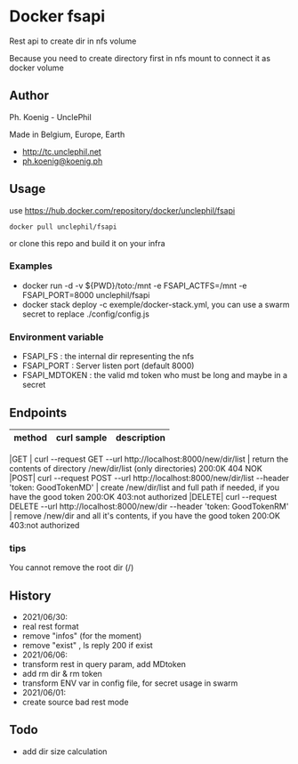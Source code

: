 # Docker fsapi  
Rest api to create dir in nfs volume

Because you need to create directory first in nfs mount to connect it as docker volume 



## Author
Ph. Koenig - UnclePhil

Made in Belgium, Europe, Earth 
- http://tc.unclephil.net
- ph.koenig@koenig.ph


## Usage

use  https://hub.docker.com/repository/docker/unclephil/fsapi 
```
docker pull unclephil/fsapi
```
or clone this repo and build it on your infra

### Examples
* docker run -d -v ${PWD}/toto:/mnt -e FSAPI_ACTFS=/mnt -e FSAPI_PORT=8000 unclephil/fsapi
* docker stack deploy -c exemple/docker-stack.yml, you can use a swarm secret to replace ./config/config.js  

### Environment variable
* FSAPI_FS    : the internal dir representing the nfs
* FSAPI_PORT     : Server listen port (default 8000)
* FSAPI_MDTOKEN  : the valid md token who must be long and maybe in a secret


## Endpoints
|method|curl sample|description
|---|---|---

|GET | curl --request GET --url http://localhost:8000/new/dir/list  | return the contents of directory /new/dir/list (only directories) 200:0K 404 NOK  
|POST| curl --request POST --url http://localhost:8000/new/dir/list --header 'token: GoodTokenMD' | create /new/dir/list and full path if needed, if you have the good token 200:OK 403:not authorized 
|DELETE| curl --request DELETE --url http://localhost:8000/new/dir --header 'token: GoodTokenRM' | remove /new/dir and all it's contents, if you have the good token 200:OK 403:not authorized

### tips
You cannot remove the root dir  (/)  


## History
* 2021/06/30:
 * real rest format
 * remove "infos" (for the moment)
 * remove "exist" , ls reply 200 if exist 
* 2021/06/06: 
 * transform rest in query param, add MDtoken
 * add rm dir & rm token
 * transform ENV var in config file, for secret usage in swarm  
* 2021/06/01: 
 * create source bad rest mode


## Todo
* add dir size calculation 
